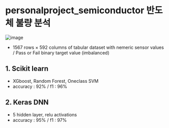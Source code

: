 # personalproject_semiconductor 반도체 불량 분석

![image](https://user-images.githubusercontent.com/121914727/229796288-a0f45e2e-d3e0-4698-91cb-abdb6e8954d8.png)

- 1567 rows × 592 columns of tabular dataset with nemeric sensor values / Pass or Fail binary target value (imbalanced)

## 1. Scikit learn 
-  XGboost, Random Forest, Oneclass SVM
- accuracy : 92% / f1 : 96%

## 2. Keras DNN
- 5 hidden layer, relu activations
- accuracy : 95% / f1 : 97%
